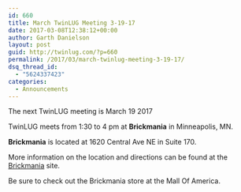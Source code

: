 ```yaml
---
id: 660
title: March TwinLUG Meeting 3-19-17
date: 2017-03-08T12:38:12+00:00
author: Garth Danielson
layout: post
guid: http://twinlug.com/?p=660
permalink: /2017/03/march-twinlug-meeting-3-19-17/
dsq_thread_id:
  - "5624337423"
categories:
  - Announcements
---
```

The next TwinLUG meeting is March 19 2017

TwinLUG meets from 1:30 to 4 pm at **Brickmania** in Minneapolis, MN.

**Brickmania** is located at 1620 Central Ave NE in Suite 170.

More information on the location and directions can be found at the [Brickmania](http://brickmaniatoys.com/directions/) site.

Be sure to check out the Brickmania store at the Mall Of America.